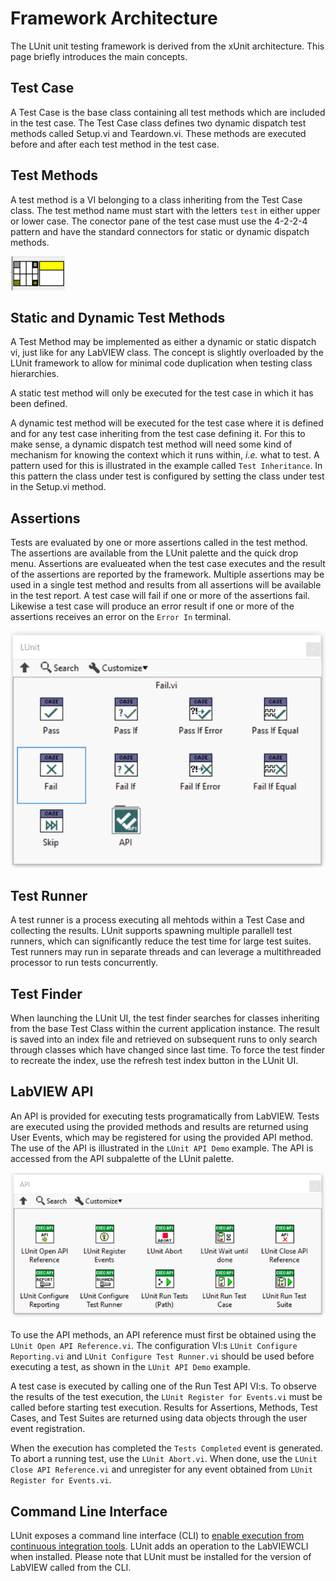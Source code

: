 # Framework Architecture

The LUnit unit testing framework is derived from the xUnit architecture.
This page briefly introduces the main concepts.

## Test Case

A Test Case is the base class containing all test methods which are included in the test case.
The Test Case class defines two dynamic dispatch test methods called Setup.vi and Teardown.vi.
These methods are executed before and after each test method in the test case.

## Test Methods

A test method is a VI belonging to a class inheriting from the Test Case class.
The test method name must start with the letters `test` in either upper or lower case.
The conector pane of the test case must use the 4-2-2-4 pattern and have the standard connectors for static or dynamic dispatch methods.

![Test method connector pane](img/test_method_connector_pane.png)

## Static and Dynamic Test Methods

A Test Method may be implemented as either a dynamic or static dispatch vi, just like for any LabVIEW class.
The concept is slightly overloaded by the LUnit framework to allow for minimal code duplication when testing class hierarchies.

A static test method will only be executed for the test case in which it has been defined.

A dynamic test method will be executed for the test case where it is defined and for any test case inheriting from the test case defining it.
For this to make sense, a dynamic dispatch test method will need some kind of mechanism for knowing the context which it runs within, *i.e.* what to test.
A pattern used for this is illustrated in the example called `Test Inheritance`.
In this pattern the class under test is configured by setting the class under test in the Setup.vi method.

## Assertions

Tests are evaluated by one or more assertions called in the test method.
The assertions are available from the LUnit palette and the quick drop menu.
Assertions are evalueated when the test case executes and the result of the assertions are reported by the framework.
Multiple assertions may be used in a single test method and results from all assertions will be available in the test report.
A test case will fail if one or more of the assertions fail.
Likewise a test case will produce an error result if one or more of the assertions receives an error on the `Error In` terminal.

![LUnit Palette](img/LUnit_palette.PNG)

## Test Runner

A test runner is a process executing all mehtods within a Test Case and collecting the results.
LUnit supports spawning multiple parallell test runners, which can significantly reduce the test time for large test suites.
Test runners may run in separate threads and can leverage a multithreaded processor to run tests concurrently.

## Test Finder

When launching the LUnit UI, the test finder searches for classes inheriting from the base Test Class within the current application instance.
The result is saved into an index file and retrieved on subsequent runs to only search through classes which have changed since last time.
To force the test finder to recreate the index, use the refresh test index button in the LUnit UI.

## LabVIEW API

An API is provided for executing tests programatically from LabVIEW.
Tests are executed using the provided methods and results are returned using User Events, which may be registered for using the provided API method.
The use of the API is illustrated in the `LUnit API Demo` example.
The API is accessed from the API subpalette of the LUnit palette.

![LUnit API Palette](img/LUnit_api_palette.PNG)

To use the API methods, an API reference must first be obtained using the `LUnit Open API Reference.vi`.
The configuration VI:s `LUnit Configure Reporting.vi` and `LUnit Configure Test Runner.vi`  should be used before executing a test, as shown in the `LUnit API Demo` example.

A test case is executed by calling one of the Run Test API VI:s.
To observe the results of the test execution, the `LUnit Register for Events.vi` must be called before starting test execution.
Results for Assertions, Methods, Test Cases, and Test Suites are returned using data objects through the user event registration.

When the execution has completed the `Tests Completed` event is generated.
To abort a running test, use the `LUnit Abort.vi`.
When done, use the `LUnit Close API Reference.vi` and unregister for any event obtained from `LUnit Register for Events.vi`.

## Command Line Interface

LUnit exposes a command line interface (CLI) to [enable execution from continuous integration tools](../30_CI%20Integration/CI%20Integration.md).
LUnit adds an operation to the LabVIEWCLI when installed.
Please note that LUnit must be installed for the version of LabVIEW called from the CLI.
